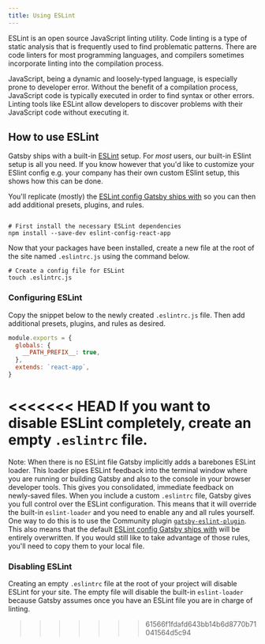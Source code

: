 ```yaml
---
title: Using ESLint
---
```


ESLint is an open source JavaScript linting utility. Code linting is a type of static analysis that is frequently used to find problematic patterns. There are code linters for most programming languages, and compilers sometimes incorporate linting into the compilation process.

JavaScript, being a dynamic and loosely-typed language, is especially prone to developer error. Without the benefit of a compilation process, JavaScript code is typically executed in order to find syntax or other errors. Linting tools like ESLint allow developers to discover problems with their JavaScript code without executing it.

## How to use ESLint

Gatsby ships with a built-in [ESLint](https://eslint.org) setup. For _most_ users, our built-in ESlint setup is all you need. If you know however that you'd like to customize your ESlint config e.g. your company has their own custom ESlint setup, this shows how this can be done.

You'll replicate (mostly) the [ESLint config Gatsby ships with](https://github.com/gatsbyjs/gatsby/blob/master/packages/gatsby/src/utils/eslint-config.ts) so you can then add additional presets, plugins, and rules.

```shell

# First install the necessary ESLint dependencies
npm install --save-dev eslint-config-react-app
```

Now that your packages have been installed, create a new file at the root of the site named `.eslintrc.js` using the command below.

```shell
# Create a config file for ESLint
touch .eslintrc.js
```

### Configuring ESLint

Copy the snippet below to the newly created `.eslintrc.js` file. Then add additional presets, plugins, and rules as desired.

```js:title=.eslintrc.js
module.exports = {
  globals: {
    __PATH_PREFIX__: true,
  },
  extends: `react-app`,
}
```

<<<<<<< HEAD
If you want to disable ESLint completely, create an empty `.eslintrc` file.
=======
Note: When there is no ESLint file Gatsby implicitly adds a barebones ESLint loader. This loader pipes ESLint feedback into the terminal window where you are running or building Gatsby and also to the console in your browser developer tools. This gives you consolidated, immediate feedback on newly-saved files. When you include a custom `.eslintrc` file, Gatsby gives you full control over the ESLint configuration. This means that it will override the built-in `eslint-loader` and you need to enable any and all rules yourself. One way to do this is to use the Community plugin [`gatsby-eslint-plugin`](/packages/gatsby-plugin-eslint/). This also means that the default [ESLint config Gatsby ships with](https://github.com/gatsbyjs/gatsby/blob/master/packages/gatsby/src/utils/eslint-config.ts) will be entirely overwritten. If you would still like to take advantage of those rules, you'll need to copy them to your local file.

### Disabling ESLint

Creating an empty `.eslintrc` file at the root of your project will disable ESLint for your site. The empty file will disable the built-in `eslint-loader` because Gatsby assumes once you have an ESLint file you are in charge of linting.
>>>>>>> 61566f1fdafd643bb14b6d8770b71041564d5c94
